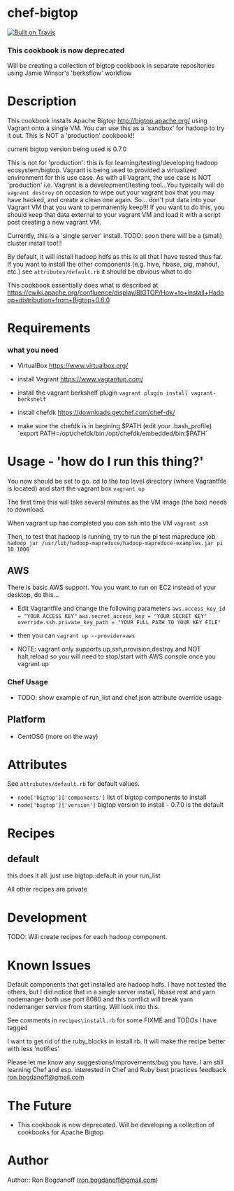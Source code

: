 chef-bigtop
===========

[![Built on Travis](https://secure.travis-ci.org/rbogdanoff/chef-bigtop.png)](http://travis-ci.org/rbogdanoff/chef-bigtop)

### This cookbook is now deprecated

Will be creating a collection of bigtop cookbook in separate repositories
using Jamie Winsor's 'berksflow' workflow

Description
===========

This cookbook installs Apache Bigtop http://bigtop.apache.org/
using Vagrant onto a single VM.  You can use this as a 'sandbox'
for hadoop to try it out.  This is NOT a 'production' cookbook!!

current bigtop version being used is 0.7.0

This is not for 'production':
this is for learning/testing/developing hadoop ecosystem/bigtop.  Vagrant is being used
to provided a virtualized environment for this use case.  As with all Vagrant, the use case
is NOT 'production' i.e. Vagrant is a development/testing tool...You typically will do `vagrant destroy`
on occasion to wipe out your vagrant box that you may have hacked, and create a clean one again.  So...
don't put data into your Vagrant VM that you want to permanently keep!!!  If you want to do this,
you should keep that data external to your vagrant VM and load it with a script post creating a new vagrant VM.

Currently, this is a 'single server' install.  TODO: soon there will be a (small) cluster install too!!! 

By default, it will install hadoop hdfs as this is all that I have
tested thus far.  If you want to install the other components (e.g. hive, hbase, pig, mahout, etc.)
see `attributes/default.rb` it should be obvious what to do

This cookbook essentially does what is described at https://cwiki.apache.org/confluence/display/BIGTOP/How+to+install+Hadoop+distribution+from+Bigtop+0.6.0   

Requirements
============

### what you need

* VirtualBox https://www.virtualbox.org/

* install Vagrant https://www.vagrantup.com/

* install the vagrant berkshelf plugin
  `vagrant plugin install vagrant-berkshelf`

* install chefdk https://downloads.getchef.com/chef-dk/

* make sure the chefdk is in begining $PATH (edit your .bash_profile)
  `export PATH=/opt/chefdk/bin:/opt/chefdk/embedded/bin:$PATH`

  
# Usage - 'how do I run this thing?'
You now should be set to go.  cd to the top level directory (where Vagrantfile is located) and start the vagrant box
  `vagrant up`
  
The first time this will take several minutes as the VM image (the box) needs to download.

When vagrant up has completed  you can ssh into the VM
  `vagrant ssh`
  
Then, to test that hadoop is running, try to run the pi test mapreduce job
  `hadoop jar /usr/lib/hadoop-mapreduce/hadoop-mapreduce-examples.jar pi 10 1000`

## AWS
There is basic AWS support.  You you want to run on EC2 instead of your desktop, do this...
* Edit Vagrantfile and change the following parameters
`aws.access_key_id = "YOUR ACCESS KEY"`
`aws.secret_access_key = "YOUR SECRET KEY"`
`override.ssh.private_key_path = "YOUR FULL PATH TO YOUR KEY FILE"`

* then you can `vagrant up --provider=aws`
* NOTE: vagrant only supports up,ssh,provision,destroy and NOT halt,reload so you will need to stop/start with AWS console once you vagrant up
  
### Chef Usage
* TODO: show example of run_list and chef.json attribute override usage

## Platform
* CentOS6  (more on the way)

# Attributes

See `attributes/default.rb` for default values.

* `node['bigtop']['components']`  list of bigtop components to install
* `node['bigtop']['version']` bigtop version to install - 0.7.0 is the default

# Recipes

## default
this does it all. just use bigtop::default in your run_list 

All other recipes are private

Development
===========
TODO: Will create recipes for each hadoop component.

Known Issues
============
Default components that get installed are hadoop hdfs.  I have not tested the others, but
I did notice that in a single server install, hbase rest and yarn nodemanger both use port 8080 and this
conflict will break yarn nodemanger service from starting.  Will look into this.

See comments in `recipes\install.rb` for some FIXME and TODOs I have tagged

I want to get rid of the ruby_blocks in install.rb.  It will make the recipe better with less 'notifies'

Please let me know any suggestions/improvements/bug you have.  I am still learning Chef and esp. interested
in Chef and Ruby best practices feedback ron.bogdanoff@gmail.com

The Future
==========

* This cookbook is now deprecated.  Will be developing a collection of cookbooks
for Apache Bigtop


# Author

Author:: Ron Bogdanoff (ron.bogdanoff@gmail.com)
